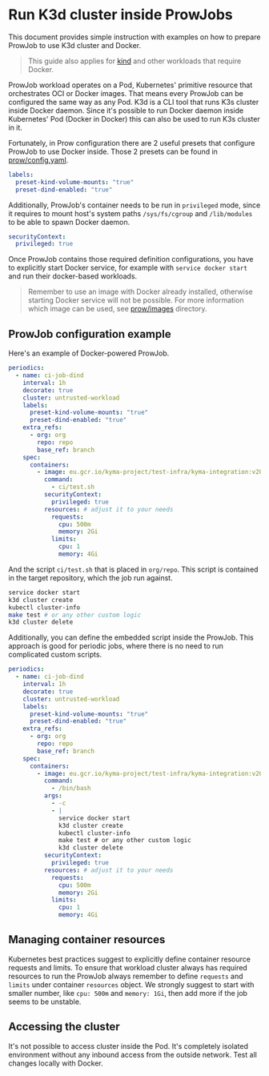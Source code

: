 # Run K3d cluster inside ProwJobs

This document provides simple instruction with examples on how to prepare ProwJob to use K3d cluster and Docker.

> This guide also applies for [kind](https://kind.sigs.k8s.io) and other workloads that require Docker.

ProwJob workload operates on a Pod, Kubernetes' primitive resource that orchestrates OCI or Docker images. That means
every ProwJob can be configured the same way as any Pod. K3d is a CLI tool that runs K3s cluster inside Docker daemon.
Since it's possible to run Docker daemon inside Kubernetes' Pod (Docker in Docker) this can also be used to run K3s cluster in it.

Fortunately, in Prow configuration there are 2 useful presets that configure ProwJob to use Docker inside. Those 2 presets can be found in [prow/config.yaml](../../prow/config.yaml).

```yaml
labels:
  preset-kind-volume-mounts: "true"
  preset-dind-enabled: "true"
```

Additionally, ProwJob's container needs to be run in `privileged` mode, since it requires to mount host's system paths `/sys/fs/cgroup` and `/lib/modules` to be able to spawn Docker daemon.

```yaml
securityContext:
  privileged: true
```

Once ProwJob contains those required definition configurations, you have to explicitly start Docker service, for example with `service docker start` and run their docker-based workloads.

> Remember to use an image with Docker already installed, otherwise starting Docker service will not be possible. For more information which image can be used, see [prow/images](../../prow/images) directory.

## ProwJob configuration example

Here's an example of Docker-powered ProwJob.

```yaml
periodics:
  - name: ci-job-dind
    interval: 1h
    decorate: true
    cluster: untrusted-workload
    labels:
      preset-kind-volume-mounts: "true"
      preset-dind-enabled: "true"
    extra_refs:
      - org: org
        repo: repo
        base_ref: branch
    spec:
      containers:
        - image: eu.gcr.io/kyma-project/test-infra/kyma-integration:v20230119-993f0759
          command:
            - ci/test.sh
          securityContext:
            privileged: true
          resources: # adjust it to your needs
            requests:
              cpu: 500m
              memory: 2Gi
            limits:
              cpu: 1
              memory: 4Gi
```
And the script `ci/test.sh` that is placed in `org/repo`. This script is contained in the target repository, which the job run against.
```sh
service docker start
k3d cluster create
kubectl cluster-info
make test # or any other custom logic
k3d cluster delete 
```

Additionally, you can define the embedded script inside the ProwJob. This approach is good for periodic jobs, where there is no need to run complicated custom scripts.

```yaml
periodics:
  - name: ci-job-dind
    interval: 1h
    decorate: true
    cluster: untrusted-workload
    labels:
      preset-kind-volume-mounts: "true"
      preset-dind-enabled: "true"
    extra_refs:
      - org: org
        repo: repo
        base_ref: branch
    spec:
      containers:
        - image: eu.gcr.io/kyma-project/test-infra/kyma-integration:v20230119-993f0759
          command:
            - /bin/bash
          args:
            - -c
            - |
              service docker start
              k3d cluster create
              kubectl cluster-info
              make test # or any other custom logic
              k3d cluster delete
          securityContext:
            privileged: true
          resources: # adjust it to your needs
            requests:
              cpu: 500m
              memory: 2Gi
            limits:
              cpu: 1
              memory: 4Gi
```

## Managing container resources

Kubernetes best practices suggest to explicitly define container resource requests and limits.
To ensure that workload cluster always has required resources to run the ProwJob always remember to define `requests` and `limits`
under container `resources` object. We strongly suggest to start with smaller number, like `cpu: 500m` and `memory: 1Gi`, then add more if the job seems to be unstable.

## Accessing the cluster

It's not possible to access cluster inside the Pod. It's completely isolated environment without any inbound access from the outside network.
Test all changes locally with Docker.
